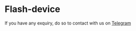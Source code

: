 # Flash-device

If you have any exquiry, do so to contact with us on [Telegram](https://t.me/czarbit)
